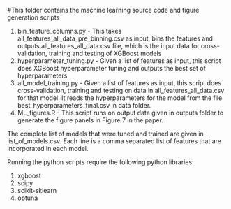 #This folder contains the machine learning source code and figure generation scripts 

1. bin_feature_columns.py - This takes all_features_all_data_pre_binning.csv as input, bins the features and outputs all_features_all_data.csv file, which is the input data for cross-validation, training and testing of XGBoost models
2. hyperparameter_tuning.py - Given a list of features as input, this script does XGBoost hyperparameter tuning and outputs the best set of hyperparameters
3. all_model_training.py - Given a list of features as input, this script does cross-validation, training and testing on data in all_features_all_data.csv for that model. It reads the hyperparameters for the model from the file best_hyperparameters_final.csv in data folder.
4. ML_figures.R - This script runs on output data given in outputs folder to generate the figure panels in Figure 7 in the paper.

The complete list of models that were tuned and trained are given in list_of_models.csv. Each line is a comma separated list of features that are incorporated in each model.

Running the python scripts require the following python libraries:
1. xgboost
2. scipy
3. scikit-sklearn
4. optuna
